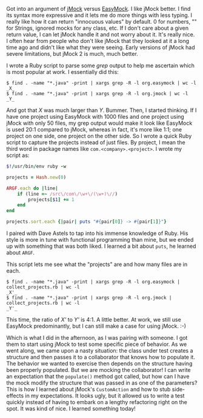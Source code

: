 Got into an argument of [jMock](http://jmock.org) versus
[EasyMock](http://easymock.org).  I like jMock better.  I find its syntax
more expressive and it lets me do more things with less typing.  I really like
how it can return "innocuous values" by default.  0 for numbers, &quot;&quot; for
Strings, ignored mocks for any class, etc.  If I don't care about a given
return value, I can let jMock handle it and not worry about it.  It's really
nice.  I often hear from people who don't like jMock that they looked at it a
long time ago and didn't like what they were seeing.  Early versions of jMock
had severe limitations, but jMock 2 is much, much better.

I wrote a Ruby script to parse some _grep_ output to help me ascertain which is
most popular at work.  I essentially did this:

    $ find . -name "*.java" -print | xargs grep -R -l org.easymock | wc -l
    _X_
    $ find . -name "*.java" -print | xargs grep -R -l org.jmock | wc -l
    _Y_

And got that _X_ was much larger than _Y_.  Bummer.  Then, I started thinking.
If I have one project using EasyMock with 1000 files and one project using
jMock with only 50 files, my grep output would make it look like EasyMock is
used 20:1 compared to jMock, whereas in fact, it's more like 1:1; one project
on one side, one project on the other side.  So I wrote a quick Ruby script to
capture the projects instead of just files.  By project, I mean the third word
in package names like `com.<company>.<project>`.  I wrote my script
as:

```ruby
$!/usr/bin/env ruby -w

projects = Hash.new(0)

ARGF.each do |line|
    if (line =~ /src\/com\/\w+\/(\w+)\//)
        projects[$1] += 1
    end
end

projects.sort.each {|pair| puts "#{pair[0]} -> #{pair[1]}"}
```

I paired with Dave Astels to tap into his immense knowledge of Ruby.  His style
is more in tune with functional programming than mine, but we ended up with
something that was both liked.  I learned a bit about `puts`, he learned about
`ARGF`.

This script lets me see what the "projects" are and how many files are in each.

    $ find . -name "*.java" -print | xargs grep -R -l org.easymock | collect_projects.rb | wc -l
    _X'_
    $ find . -name "*.java" -print | xargs grep -R -l org.jmock | collect_projects.rb | wc -l
    _Y'_

This time, the ratio of _X'_ to _Y'_ is 4:1.  A little better.  At work, we
still use EasyMock predominantly, but I can still make a case for using jMock.
:-)

Which is what I did in the afternoon, as I was pairing with someone.  I got
them to start using jMock to test some specific piece of behavior.  As we went
along, we came upon a nasty situation: the class under test creates a structure
and then passes it to a collaborator that knows how to populate it.  The
behavior we wanted to exercise then depends on the structure having been
properly populated.  But we are mocking the collaborator!  I can write an
expectation that the `populate()` method got called, but how can I have the
mock modify the structure that was passed in as one of the parameters?  This is
how I learned about jMock's `CustomAction` and how to stub side-effects in my
expectations.  It looks ugly, but it allowed us to write a test quickly instead
of having to embark on a lengthy refactoring right on the spot.  It was kind of
nice.  I learned something today!
